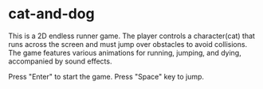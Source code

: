 # cat-and-dog
This is a 2D endless runner game. The player controls a  character(cat) that runs across the screen and must jump over  obstacles to avoid collisions. The game features various  animations for running, jumping, and dying, accompanied by  sound effects.

Press "Enter" to start the game.
Press "Space" key to jump.

